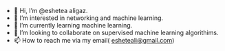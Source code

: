 - 👋 Hi, I’m @eshetea aligaz.
- 👀 I’m interested in networking and machine learning.
- 🌱 I’m currently learning machine learning.
- 💞️ I’m looking to collaborate on supervised machine learning algorithims. 
- 📫 How to reach me  via my email( esheteali@gmail.com)

<!---
eshetea/eshetea is a ✨ special ✨ repository because its `README.md` (this file) appears on your GitHub profile.
You can click the Preview link to take a look at your changes.
--->
